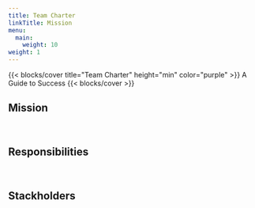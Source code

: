 ```yaml
---
title: Team Charter
linkTitle: Mission
menu:
  main:
    weight: 10
weight: 1
---
```

{{< blocks/cover title="Team Charter" height="min" color="purple" >}}
A Guide to Success
{{< blocks/cover >}}

<!-- -->
## Mission

&nbsp;

<!-- -->
## Responsibilities

&nbsp;

<!-- -->
## Stackholders

&nbsp;
